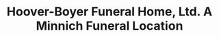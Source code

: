 ---
title: "Hoover-Boyer Funeral Home, Ltd. A Minnich Funeral Location"
url: /elizabethville/hoover-boyer-funeral-home-ltd-a-minnich-funeral-location/
shop: funeral directors
---